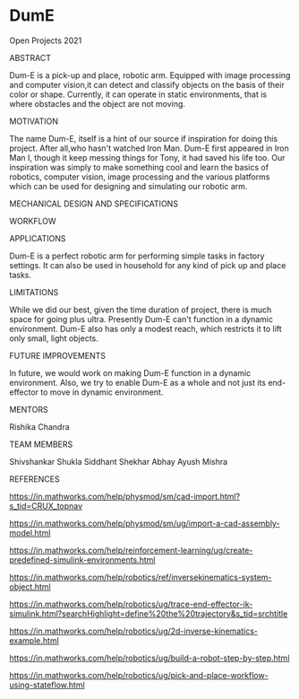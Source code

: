 

# DumE
Open Projects 2021


ABSTRACT

Dum-E is a pick-up and place, robotic arm. Equipped with image processing and computer vision,it can 
detect and classify objects on the basis of their color or shape. Currently, it can operate in static
environments, that is where obstacles and the object are not moving.



MOTIVATION

The name Dum-E, itself is a hint of our source if inspiration for doing this project. After all,who 
hasn't watched Iron Man. Dum-E first appeared in Iron Man I, though it keep messing things for Tony, 
it had saved his life too. 
Our inspiration was simply to make something cool and learn the basics of robotics, computer vision,
image processing and the various platforms which can be used for designing and simulating our robotic arm. 



MECHANICAL DESIGN AND SPECIFICATIONS




WORKFLOW

 


 
 



APPLICATIONS

Dum-E is a perfect robotic arm for performing simple tasks in factory settings. It can also be used in household for any kind of pick up and place tasks.



LIMITATIONS 

While we did our best, given the time duration of project, there is much space for going plus ultra. 
Presently Dum-E can't function in a dynamic environment. Dum-E also has only a modest reach, which restricts it to lift only small, light objects.



FUTURE IMPROVEMENTS

In future, we would work on making Dum-E function in a dynamic environment. Also, we try to enable Dum-E as a whole and not just its end-effector to move in dynamic environment. 



MENTORS

Rishika Chandra



TEAM MEMBERS 

Shivshankar Shukla
Siddhant Shekhar
Abhay 
Ayush Mishra



REFERENCES

https://in.mathworks.com/help/physmod/sm/cad-import.html?s_tid=CRUX_topnav

https://in.mathworks.com/help/physmod/sm/ug/import-a-cad-assembly-model.html

https://in.mathworks.com/help/reinforcement-learning/ug/create-predefined-simulink-environments.html

https://in.mathworks.com/help/robotics/ref/inversekinematics-system-object.html

https://in.mathworks.com/help/robotics/ug/trace-end-effector-ik-simulink.html?searchHighlight=define%20the%20trajectory&s_tid=srchtitle

https://in.mathworks.com/help/robotics/ug/2d-inverse-kinematics-example.html

https://in.mathworks.com/help/robotics/ug/build-a-robot-step-by-step.html

https://in.mathworks.com/help/robotics/ug/pick-and-place-workflow-using-stateflow.html
